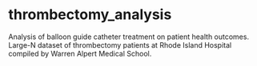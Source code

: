 # thrombectomy_analysis
Analysis of balloon guide catheter treatment on patient health outcomes.
Large-N dataset of thrombectomy patients at Rhode Island Hospital compiled by Warren Alpert Medical School.
